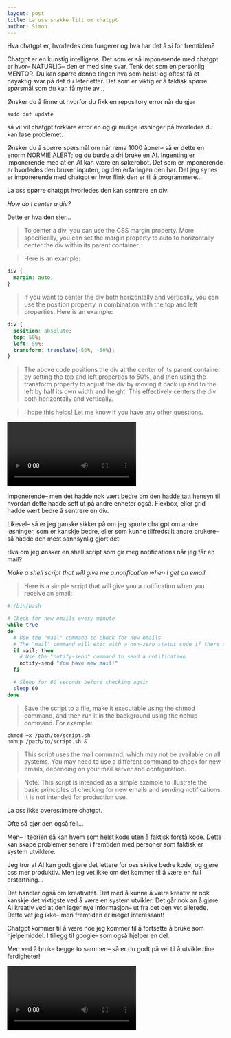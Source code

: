 ```yaml
---
layout: post
title: La oss snakke litt om chatgpt
author: Simon
---
```

Hva chatgpt er, hvorledes den fungerer og hva har det å si for fremtiden?

Chatgpt er en kunstig intelligens. Det som er så imponerende med chatgpt er hvor– NATURLIG– den er med sine svar. Tenk det som en personlig MENTOR. Du kan spørre denne tingen hva som helst! og oftest få et nøyaktig svar på det du leter etter. Det som er viktig er å faktisk spørre spørsmål som du kan få nytte av...

Ønsker du å finne ut hvorfor du fikk en repository error når du gjør 

```shell
sudo dnf update 
```

så vil vil chatgpt forklare error'en og gi mulige løsninger på hvorledes du kan løse problemet.

Ønsker du å spørre spørsmål om når rema 1000 åpner– så er dette en enorm NORMIE ALERT; og du burde aldri bruke en AI. Ingenting er imponerende med at en AI kan være en søkerobot. Det som er imponerende er hvorledes den bruker inputen, og den erfaringen den har. Det jeg synes er imponerende med chatgpt er hvor flink den er til å programmere...

La oss spørre chatgpt hvorledes den kan sentrere en div.

_How do I center a div?_

Dette er hva den sier...

> To center a div, you can use the CSS margin property. More specifically, you can set the margin property to auto to horizontally center the div within its parent container.

> Here is an example:

```css
div {
  margin: auto;
}
```

> If you want to center the div both horizontally and vertically, you can use the position property in combination with the top and left properties. Here is an example:

```css
div {
  position: absolute;
  top: 50%;
  left: 50%;
  transform: translate(-50%, -50%);
}
```

> The above code positions the div at the center of its parent container by setting the top and left properties to 50%, and then using the transform property to adjust the div by moving it back up and to the left by half its own width and height. This effectively centers the div both horizontally and vertically.

> I hope this helps! Let me know if you have any other questions.

<video controls><source src="/assets/images/webm/impressivebateman.webm" type="video/webm"></video>

Imponerende– men det hadde nok vært bedre om den hadde tatt hensyn til hvordan dette hadde sett ut på andre enheter også. Flexbox, eller grid hadde vært bedre å sentrere en div. 

Likevel– så er jeg ganske sikker på om jeg spurte chatgpt om andre løsninger, som er kanskje bedre, eller som kunne tilfredstilt andre brukere– så hadde den mest sannsynlig gjort det!

Hva om jeg ønsker en shell script som gir meg notifications når jeg får en mail?

_Make a shell script that will give me a notification when I get an email._

> Here is a simple script that will give you a notification when you receive an email:

```bash
#!/bin/bash

# Check for new emails every minute
while true
do
  # Use the "mail" command to check for new emails
  # The "mail" command will exit with a non-zero status code if there are no new emails
  if mail; then
    # Use the "notify-send" command to send a notification
    notify-send "You have new mail!"
  fi

  # Sleep for 60 seconds before checking again
  sleep 60
done
```

> Save the script to a file, make it executable using the chmod command, and then run it in the background using the nohup command. For example:

```shell
chmod +x /path/to/script.sh
nohup /path/to/script.sh &
```

> This script uses the mail command, which may not be available on all systems. You may need to use a different command to check for new emails, depending on your mail server and configuration.

> Note: This script is intended as a simple example to illustrate the basic principles of checking for new emails and sending notifications. It is not intended for production use.

La oss ikke overestimere chatgpt. 

Ofte så gjør den også feil...

Men– i teorien så kan hvem som helst kode uten å faktisk forstå kode. Dette kan skape problemer senere i fremtiden med personer som faktisk er system utviklere.

Jeg tror at AI kan godt gjøre det lettere for oss skrive bedre kode, og gjøre oss mer produktiv. Men jeg vet ikke om det kommer til å være en full erstartning...

Det handler også om kreativitet. Det med å kunne å være kreativ er nok kanskje det viktigste ved å være en system utvikler. Det går nok an å gjøre AI kreativ ved at den lager nye informasjon– ut fra det den vet allerede. Dette vet jeg ikke– men fremtiden er meget interessant!

Chatgpt kommer til å være noe jeg kommer til å fortsette å bruke som hjelpemiddel. I tillegg til google– som også hjelper en del.

Men ved å bruke begge to sammen– så er du godt på vei til å utvikle dine ferdigheter!

<video controls><source src="/assets/images/webm/dancingbateman.webm" type="video/webm"></video>
